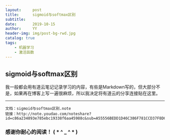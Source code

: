 ```yaml
---
layout:     post
title:      sigmoid与softmax区别
subtitle:   
date:       2019-10-15
author:     YY
header-img: img/post-bg-rwd.jpg
catalog: true
tags:
    - 机器学习
    - 激活函数
---
```

  

##  sigmoid与softmax区别  

我一般都会用有道云笔记记录学习的内容，有些是Markdown写的，但大部分不是，如果再在博客上写一遍很麻烦，所以我决定将有道云的分享连接贴在这里。

---

```
文档：sigmoid与softmax区别.note
链接：http://note.youdao.com/noteshare?id=c86a234893e785ebc19338f6aa45988c&sub=A55556BEDD1D46C386F781CCD37F8DC0
```


### **感谢你耐心的阅读！ ( * ^ _ ^ * )**
